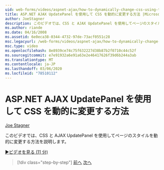 ```yaml
---
uid: web-forms/videos/aspnet-ajax/how-to-dynamically-change-css-using-the-aspnet-ajax-updatepanel
title: ASP.NET AJAX UpdatePanel を使用して CSS を動的に変更する方法 |Microsoft Docs
author: JoeStagner
description: このビデオでは、CSS と AJAX UpdatePanel を使用してページのスタイルを動的に変更する方法を説明します。
ms.author: riande
ms.date: 04/16/2008
ms.assetid: 6e0eca38-0344-4732-97de-73acf0551c28
msc.legacyurl: /web-forms/videos/aspnet-ajax/how-to-dynamically-change-css-using-the-aspnet-ajax-updatepanel
msc.type: video
ms.openlocfilehash: 8e8939ce74c75f632227d38b87b2f0710c44c52f
ms.sourcegitcommit: e7e91932a6e91a63e2e46417626f39d6b244a3ab
ms.translationtype: MT
ms.contentlocale: ja-JP
ms.lasthandoff: 03/06/2020
ms.locfileid: "78510112"
---
```

# <a name="how-to-dynamically-change-css-using-the-aspnet-ajax-updatepanel"></a>ASP.NET AJAX UpdatePanel を使用して CSS を動的に変更する方法

[Joe Stagner](https://github.com/JoeStagner)

このビデオでは、CSS と AJAX UpdatePanel を使用してページのスタイルを動的に変更する方法を説明します。

[&#9654;ビデオを見る (11 分)](https://channel9.msdn.com/Blogs/ASP-NET-Site-Videos/how-to-dynamically-change-css-using-the-aspnet-ajax-updatepanel)

> [!div class="step-by-step"]
> [前へ](basic-aspnet-authentication-in-an-ajax-enabled-application.md)
> [次へ](how-to-dynamically-add-controls-to-a-web-page.md)
